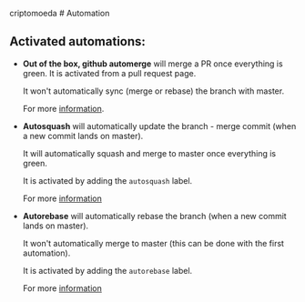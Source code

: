 criptomoeda # Automation

## Activated automations:
 
 - **Out of the box, github automerge** will merge a PR once everything is green. It is activated from a pull request page.
 
   It won't automatically sync (merge or rebase) the branch with master.    
 
   For more [information](https://docs.github.com/en/github/collaborating-with-issues-and-pull-requests/automatically-merging-a-pull-request).
 
 - **Autosquash** will automatically update the branch - merge commit (when a new commit lands on master).
 
   It will automatically squash and merge to master once everything is green.
   
   It is activated by adding the `autosquash` label. 
 
   For more [information](https://github.com/marketplace/actions/autosquash)
 
 - **Autorebase** will automatically rebase the branch (when a new commit lands on master).
 
   It won't automatically merge to master (this can be done with the first automation).
   
   It is activated by adding the `autorebase` label.
 
   For more [information](https://github.com/marketplace/actions/rebase-pull-requests)
